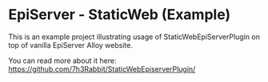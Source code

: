 # EpiServer - StaticWeb (Example)

This is an example project illustrating usage of StaticWebEpiServerPlugin on top of vanilla EpiServer Alloy website.

You can read more about it here: https://github.com/7h3Rabbit/StaticWebEpiserverPlugin/
